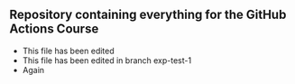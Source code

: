 Repository containing everything for the GitHub Actions Course
--------------------------------------------------------------

* This file has been edited
* This file has been edited in branch exp-test-1
* Again
